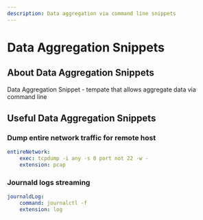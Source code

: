 ```yaml
---
description: Data aggregation via command line snippets
---
```


# Data Aggregation Snippets

## About Data Aggregation Snippets

Data Aggregation Snippet - tempate that allows aggregate data via command line

## Useful Data Aggregation Snippets

### Dump entire network traffic for remote host

```yaml
entireNetwork:
    exec: tcpdump -i any -s 0 port not 22 -w -
    extension: pcap
```

### Journald logs streaming

```yaml
journaldLog:
    command: journalctl -f
    extension: log
```



